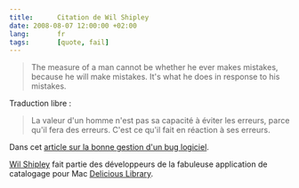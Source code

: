 ```yaml
---
title:      Citation de Wil Shipley
date: 2008-08-07 12:00:00 +02:00
lang:       fr
tags:       [quote, fail]
---
```


> The measure of a man cannot be whether he ever makes mistakes, because he will make mistakes. It's what he does in response to his mistakes.

Traduction libre :

> La valeur d'un homme n'est pas sa capacité à éviter les erreurs, parce qu'il fera des erreurs. C'est ce qu'il fait en réaction à ses erreurs.

Dans cet [article sur la bonne gestion d'un bug logiciel](http://wilshipley.com/blog/2008/07/pimp-my-code-part-15-greatest-bug-of.html).

[Wil Shipley](http://wilshipley.com/) fait partie des développeurs de la fabuleuse application de catalogage pour Mac [Delicious Library](http://www.delicious-monster.com/).
